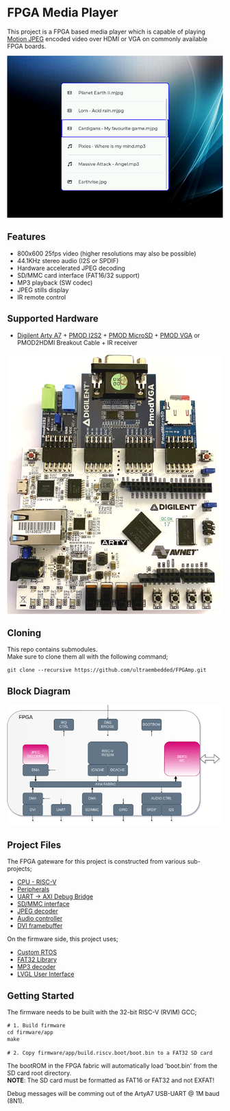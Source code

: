 # FPGA Media Player

This project is a FPGA based media player which is capable of playing [Motion JPEG](https://en.wikipedia.org/wiki/Motion_JPEG) encoded video over HDMI or VGA on commonly available FPGA boards.

![](docs/demo.png)

## Features
* 800x600 25fps video (higher resolutions may also be possible)
* 44.1KHz stereo audio (I2S or SPDIF)
* Hardware accelerated JPEG decoding
* SD/MMC card interface (FAT16/32 support)
* MP3 playback (SW codec)
* JPEG stills display
* IR remote control

## Supported Hardware
* [Digilent Arty A7](https://reference.digilentinc.com/reference/programmable-logic/arty-a7/start) + [PMOD I2S2](https://reference.digilentinc.com/reference/pmod/pmodi2s2/start) + [PMOD MicroSD](https://reference.digilentinc.com/reference/pmod/pmodmicrosd/start) + [PMOD VGA](https://reference.digilentinc.com/reference/pmod/pmodvga/start) or PMOD2HDMI Breakout Cable + IR receiver

![ArtyA7](docs/arty.png)

## Cloning

This repo contains submodules.  
Make sure to clone them all with the following command;

```
git clone --recursive https://github.com/ultraembedded/FPGAmp.git

```

## Block Diagram
![Block Diagram](docs/block_diagram.png)

## Project Files

The FPGA gateware for this project is constructed from various sub-projects;
* [CPU - RISC-V](https://github.com/ultraembedded/riscv)
* [Peripherals](https://github.com/ultraembedded/core_soc)
* [UART -> AXI Debug Bridge](https://github.com/ultraembedded/core_dbg_bridge)
* [SD/MMC interface](https://github.com/ultraembedded/core_mmc)
* [JPEG decoder](https://github.com/ultraembedded/core_jpeg_decoder)
* [Audio controller](https://github.com/ultraembedded/core_audio)
* [DVI framebuffer](https://github.com/ultraembedded/core_dvi_framebuffer)

On the firmware side, this project uses;
* [Custom RTOS](https://github.com/ultraembedded/librtos)
* [FAT32 Library](https://github.com/ultraembedded/fat_io_lib)
* [MP3 decoder](https://github.com/ultraembedded/libhelix-mp3)
* [LVGL User Interface](https://github.com/lvgl/lvgl)

## Getting Started

The firmware needs to be built with the 32-bit RISC-V (RVIM) GCC;
```
# 1. Build firmware
cd firmware/app
make

# 2. Copy firmware/app/build.riscv.boot/boot.bin to a FAT32 SD card
```

The bootROM in the FPGA fabric will automatically load 'boot.bin' from the SD card root directory.  
**NOTE**: The SD card must be formatted as FAT16 or FAT32 and not EXFAT!

Debug messages will be comming out of the ArtyA7 USB-UART @ 1M baud (8N1).

